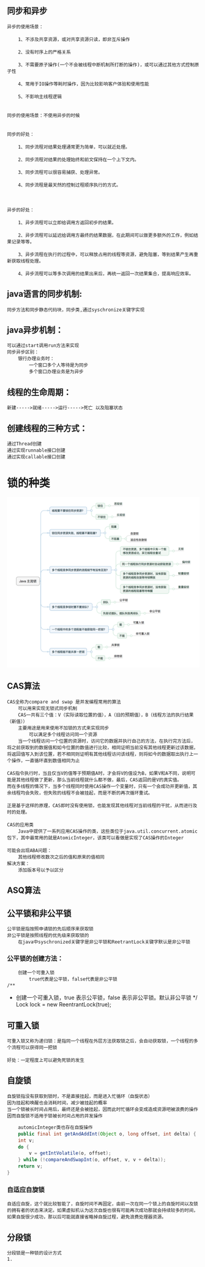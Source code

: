## 同步和异步
    异步的使用场景：

        1、不涉及共享资源，或对共享资源只读，即非互斥操作

        2、没有时序上的严格关系

        3、不需要原子操作(一个不会被线程中断机制所打断的操作)，或可以通过其他方式控制原子性

        4、常用于IO操作等耗时操作，因为比较影响客户体验和使用性能

        5、不影响主线程逻辑


    同步的使用场景：不使用异步的时候


    同步的好处：

        1、同步流程对结果处理通常更为简单，可以就近处理。

        2、同步流程对结果的处理始终和前文保持在一个上下文内。

        3、同步流程可以很容易捕获、处理异常。

        4、同步流程是最天然的控制过程顺序执行的方式。

 

    异步的好处：

        1、异步流程可以立即给调用方返回初步的结果。

        2、异步流程可以延迟给调用方最终的结果数据，在此期间可以做更多额外的工作，例如结果记录等等。

        3、异步流程在执行的过程中，可以释放占用的线程等资源，避免阻塞，等到结果产生再重新获取线程处理。

        4、异步流程可以等多次调用的结果出来后，再统一返回一次结果集合，提高响应效率。
## java语言的同步机制:
    同步方法和同步静态代码块，同步类,通过syschronize关键字实现
## java异步机制：
    可以通过start调用run方法来实现
    同步异步区别：
        银行办理业务时：
            一个窗口多个人等待是为同步
            多个窗口办理业务是为异步
## 线程的生命周期：
    新建----->就绪----->运行----->死亡 以及阻塞状态
## 创建线程的三种方式：
    通过Thread创建
    通过实现runnable接口创建
    通过实现callable接口创建
# 锁的种类
![锁的种类](img/锁.png)
## CAS算法
    CAS全称为compare and swap 是并发编程常用的算法
        可以用来实现无锁式同步机制
        CAS一共有三个值：V（实际读取位置的值），A（旧的预期值），B（线程方法的执行结果（新值））
        主要用途是用来使用不加锁的方式来实现同步
            可以满足多个线程访问同一个资源
        当一个线程访问一个位置的资源时，访问它的数据并执行自己的方法，在执行完方法后，将之前获取到的数据值和如今位置的数值进行比较，相同证明当前没有其他线程更新过该数据，将返回值写入到该位置，若不相同则证明有其他线程访问该线程，则将如今的数据取出执行上一个操作，一直循环直到数值相同为止
    
    CAS指令执行时，当且仅当V的值等于预期值A时，才会将V的值设为B，如果V和A不同，说明可能是其他线程做了更新，那么当前线程就什么都不做，最后，CAS返回的是V的真实值。
    而在多线程的情况下，当多个线程同时使用CAS操作一个变量时，只有一个会成功并更新值，其余线程均会失败，但失败的线程不会被挂起，而是不断的再次循环重试。
    
    正是基于这样的原理，CAS即时没有使用锁，也能发现其他线程对当前线程的干扰，从而进行及时的处理。
    
    CAS的应用类
        Java中提供了一系列应用CAS操作的类，这些类位于java.util.concurrent.atomic包下，其中最常用的就是AtomicInteger，该类可以看做是实现了CAS操作的Integer

    可能会出现ABA问题：
        其他线程修改数次之后的值和原来的值相同
    解决方案：
        添加版本号以予以区分
## ASQ算法
        
## 公平锁和非公平锁
    公平锁是指按照申请锁的先后顺序来获取锁
    非公平锁是按照线程的优先级来获取锁的
        在java中syschronized关键字是非公平锁和ReetrantLock关键字默认是非公平锁
### 公平锁的创建方法：
        创建一个可重入锁
            true代表是公平锁，false代表是非公平锁
    /**
* 创建一个可重入锁，true 表示公平锁，false 表示非公平锁。默认非公平锁
*/
Lock lock = new ReentrantLock(true);
## 可重入锁
    可重入锁又称为递归锁：是指同一个线程在外层方法获取锁之后，会自动获取锁，一个线程的多个流程可以获得同一把锁
    
    好处：一定程度上可以避免死锁的发生
## 自旋锁
    自旋锁指没有获取到锁时，不是直接挂起，而是进入忙循环（自旋状态）
    因为挂起和唤醒也会消耗时间，减少被挂起的概率
    当一个锁被长时间占用后，最终还是会被挂起，因而此时忙循环会变成造成资源吧被浪费的操作
    因而自旋锁不适用于锁被长时间占用的并发操作
~~~~java
    automicInteger类也存在自旋操作
    public final int getAndAddInt(Object o, long offset, int delta) {
    int v;
    do {
        v = getIntVolatile(o, offset);
    } while (!compareAndSwapInt(o, offset, v, v + delta));
    return v;
}
~~~~
### 自适应自旋锁
    自适应自旋，这个就比较智能了，自旋时间不再固定，由前一次在同一个锁上的自旋时间以及锁的拥有者的状态来决定。如果虚拟机认为这次自旋也很有可能再次成功那就会持续较多的时间，如果自旋很少成功，那以后可能就直接省略掉自旋过程，避免浪费处理器资源。
## 分段锁
    分段锁是一种锁的设计方式
    1.